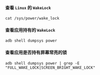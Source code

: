 #### 查看 `Linux` 的 `WakeLock`

```shell
cat /sys/power/wake_lock
```

#### 查看应用持有的 `WakeLock`

```shell
adb shell dumpsys power
```

#### 查看应用是否持有屏幕常亮的锁

```shell
adb shell dumpsys power | grep -E "FULL_WAKE_LOCK|SCREEN_BRIGHT_WAKE_LOCK"
```
